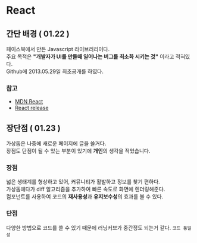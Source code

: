 # React

## 간단 배경 ( 01.22 )
페이스북에서 만든 Javascript 라이브러리이다.          
주요 목적은 **"개발자가 UI를 만들때 일어나는 버그를 최소화 시키는 것"** 이라고 적혀있다.  
Github에 2013.05.29일 최초공개를 하였다.

### 참고
- [MDN React](https://developer.mozilla.org/ko/docs/Learn/Tools_and_testing/Client-side_JavaScript_frameworks/React_getting_started)
- [React release](https://github.com/facebook/react/blob/main/CHANGELOG.md)      

## 장단점 ( 01.23 )
가상돔은 나중에 새로운 페이지에 글을 쓸거다.      
장점도 단점이 될 수 있는 부분이 있기에 **개인**의 생각을 적었습니다.

### 장점
넓은 생태계를 형상하고 있어, 커뮤니티가 활발하고 정보를 찾기 편하다.         
가상돔에다가 diff 알고리즘을 추가하여 빠른 속도로 화면에 렌더링해준다.         
컴포넌트를 사용하여 코드의 **재사용성**과 **유지보수성**의 효과를 볼 수 있다.       

### 단점
다양한 방법으로 코드를 쓸 수 있기 때문에 러닝커브가 중간정도 되는거 같다. `코드 통일성`










<!-- 
## Reference
[risingstars](https://risingstars.js.org/2021/ko)     
[stateofjs](https://2020.stateofjs.com/ko-KR/) 
[react docs](https://ko.reactjs.org/docs/getting-started.html)
-->